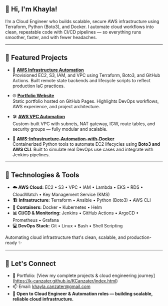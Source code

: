 ## 👋 Hi, I'm **Khayla**!  

I’m a Cloud Engineer who builds scalable, secure AWS infrastructure using Terraform, Python (Boto3), and Docker. I automate cloud workflows into clean, repeatable code with CI/CD pipelines — so everything runs smoother, faster, and with fewer headaches.






---

## 🚀 **Featured Projects**

- 🔧 **[AWS Infrastructure Automation](https://github.com/K-Canzater/AWS-Infrastructure-Automation-with-Terraform-GitHub-Actions-Boto3)**  
  Provisioned EC2, S3, IAM, and VPC using Terraform, Boto3, and GitHub Actions. Built remote state backends and lifecycle scripts to reflect production IaC practices.  


- 🌐 **[Portfolio Website](https://k-canzater.github.io/KCanzater/index.html)**  
  Static portfolio hosted on GitHub Pages. Highlights DevOps workflows, AWS experience, and project architecture.  

- 🛠️ **[AWS VPC Automation](https://github.com/K-Canzater/AWS-VPC-Automation)**  
  Custom-built VPC with subnets, NAT gateway, IGW, route tables, and security groups — fully modular and scalable.


- 🐳 **[AWS-Infrastructure-Automation-with-Docker](https://github.com/K-Canzater/AWS-Infrastructure-Automation-with-Docker)**  
  Containerized Python tools to automate EC2 lifecycles using **Boto3 and AWS CLI**. Built to simulate real DevOps use cases and integrate with Jenkins pipelines.





---

## 🔧 **Technologies & Tools**

- **☁️ AWS Cloud:** EC2 • S3 • VPC • IAM • Lambda • EKS • RDS • CloudWatch • Key Management Service (KMS)
- **🏗️ Infrastructure:** Terraform • Ansible • Python (Boto3) • AWS CLI
- **🐳 Containers:** Docker • Kubernetes • Helm
- **📊 CI/CD & Monitoring:** Jenkins • GitHub Actions • ArgoCD • Prometheus • Grafana
- **💻 DevOps Stack:** Git • Linux • Bash • Shell Scripting

Automating cloud infrastructure that's clean, scalable, and production-ready ✨



---

## 🤝 **Let's Connect**

- 💼 Portfolio: [View my complete projects & cloud engineering journey] (https://k-canzater.github.io/KCanzater/index.html)
- 📫 Email: [khayla.canzater@gmail.com](mailto:khayla.canzater@gmail.com)  
- **💬 Open to Cloud Engineer & Automation roles — building scalable, reliable cloud infrastructure.**





